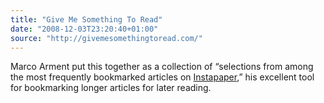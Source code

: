 ```yaml
---
title: "Give Me Something To Read"
date: "2008-12-03T23:20:40+01:00"
source: "http://givemesomethingtoread.com/"
---
```


Marco Arment put this together as a collection of “selections from among the most frequently bookmarked articles on [Instapaper](http://www.instapaper.com/),” his excellent tool for bookmarking longer articles for later reading.
